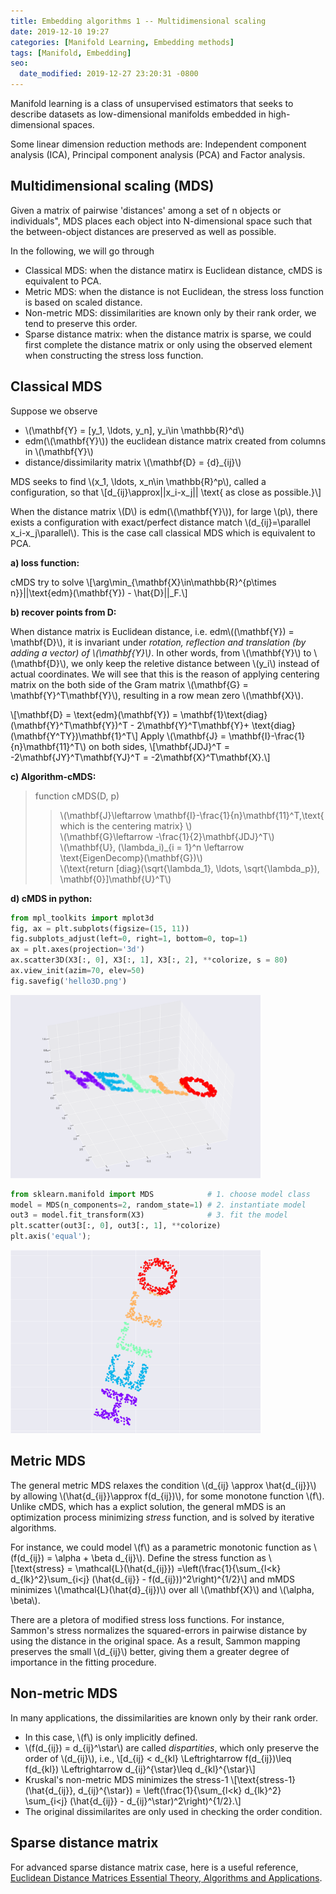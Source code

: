 ```yaml
---
title: Embedding algorithms 1 -- Multidimensional scaling
date: 2019-12-10 19:27
categories: [Manifold Learning, Embedding methods]
tags: [Manifold, Embedding]
seo:
  date_modified: 2019-12-27 23:20:31 -0800
---
```


Manifold learning is a class of unsupervised estimators that seeks to describe datasets as low-dimensional manifolds embedded in high-dimensional spaces. 

Some linear dimension reduction methods are: Independent component analysis (ICA), Principal component analysis (PCA)  and Factor analysis.

## Multidimensional scaling (MDS)
Given a matrix of pairwise 'distances' among a set of n objects or individuals", MDS places each object into N-dimensional space such that the between-object distances are preserved as well as possible.

In the following, we will go through 
- Classical MDS: when the distance matirx is Euclidean distance, cMDS is equivalent to PCA.
- Metric MDS: when the distance is not Euclidean, the stress loss function is based on scaled distance.
- Non-metric MDS: dissimilarities are known only by their rank order, we tend to preserve this order.
- Sparse distance matrix: when the distance matrix is sparse, we could first complete the distance matrix or only using the observed element when constructing the stress loss function.  

## Classical MDS

Suppose we observe
- \\(\mathbf{Y} = [y_1, \ldots, y_n], y_i\in \mathbb{R}^d\\)
- edm(\\(\mathbf{Y}\\)) the euclidean distance matrix created from columns in \\(\mathbf{Y}\\)
- distance/dissimilarity matrix \\(\mathbf{D} = \{d\}_{ij}\\)

MDS seeks to find \\(x_1, \ldots, x_n\in \mathbb{R}^p\\), called a configuration, so that
\\[d_{ij}\approx||x_i-x_j|| \text{ as close as possible.}\\]

When the distance matrix \\(D\\) is  edm(\\(\mathbf{Y}\\)), for large \\(p\\), there exists a configuration with exact/perfect distance match \\(d_{ij}=\parallel x_i-x_j\parallel\\). This is the case call classical MDS which is equivalent to PCA. 

**a) loss function:**

cMDS try to solve 
\\[\arg\min_{\mathbf{X}\in\mathbb{R}^{p\times n}}||\text{edm}(\mathbf{Y}) - \hat{D}||_F.\\]

**b) recover points from D:**

When distance matrix is Euclidean distance, i.e. edm\\((\mathbf{Y}) = \mathbf{D}\\), it is invariant under *rotation, reflection and translation (by adding a vector) of \\(\mathbf{Y}\\)*. In other words, from \\(\mathbf{Y}\\) to \\(\mathbf{D}\\), we only keep the reletive distance between \\(y_i\\) instead of actual coordinates. We will see that this is the reason of applying centering matrix on the both side of the Gram matrix \\(\mathbf{G} = \mathbf{Y}^T\mathbf{Y}\\), resulting in a row mean zero \\(\mathbf{X}\\).

\\[\mathbf{D} = \text{edm}(\mathbf{Y}) = \mathbf{1}\text{diag}(\mathbf{Y}^T\mathbf{Y})^T - 2\mathbf{Y}^T\mathbf{Y}+ \text{diag}(\mathbf{Y^TY})\mathbf{1}^T\\]
Apply \\(\mathbf{J} = \mathbf{I}-\frac{1}{n}\mathbf{11}^T\\) on both sides,
\\[\mathbf{JDJ}^T = -2\mathbf{JY}^T\mathbf{YJ}^T = -2\mathbf{X}^T\mathbf{X}.\\]



**c) Algorithm-cMDS:**
> function cMDS(D, p)
>> \\(\mathbf{J}\leftarrow \mathbf{I}-\frac{1}{n}\mathbf{11}^T,\text{ which is the centering matrix} \\)<br/> 
>> \\(\mathbf{G}\leftarrow -\frac{1}{2}\mathbf{JDJ}^T\\)<br/>
>> \\(\mathbf{U}, (\lambda_i)_{i = 1}^n \leftarrow \text{EigenDecomp}(\mathbf{G})\\)<br/>
>> \\(\text{return [diag}(\sqrt{\lambda_1}, \ldots, \sqrt{\lambda_p}), \mathbf{0}]\mathbf{U}^T\\)<br/>

**d) cMDS in python:**

```python
from mpl_toolkits import mplot3d
fig, ax = plt.subplots(figsize=(15, 11))
fig.subplots_adjust(left=0, right=1, bottom=0, top=1)
ax = plt.axes(projection='3d')
ax.scatter3D(X3[:, 0], X3[:, 1], X3[:, 2], **colorize, s = 80)
ax.view_init(azim=70, elev=50)
fig.savefig('hello3D.png')
```
<img src="/assets/img/sample/hello3D.png" alt="hello3D" width="400" class="center"/>

```python
from sklearn.manifold import MDS            # 1. choose model class
model = MDS(n_components=2, random_state=1) # 2. instantiate model
out3 = model.fit_transform(X3)              # 3. fit the model
plt.scatter(out3[:, 0], out3[:, 1], **colorize)
plt.axis('equal');
```

<img src="/assets/img/sample/hello2D.png" alt="hello3D" width="400" class="center"/>

## Metric MDS

The general metric MDS relaxes the condition \\(d_{ij} \approx \hat{d_{ij}}\\) by allowing \\(\hat{d_{ij}}\approx f(d_{ij})\\), for some monotone function \\(f\\). Unlike cMDS, which has a explict solution, the general mMDS is an optimization process minimizing *stress* function, and is solved by iterative algorithms.

For instance, we could model \\(f\\) as a parametric monotonic function as \\(f(d_{ij}) = \alpha + \beta d_{ij}\\). Define the stress function as
\\[\text{stress} = \mathcal{L}(\hat{d_{ij}}) =\left(\frac{1}{\sum_{l<k} d_{lk}^2}\sum_{i<j} (\hat{d_{ij}} - f(d_{ij}))^2\right)^{1/2}\\]
and mMDS minimizes \\(\mathcal{L}(\hat{d}_{ij})\\) over all \\(\mathbf{X}\\) and \\(\alpha, \beta\\).

There are a pletora of modified stress loss functions. For instance, Sammon's stress normalizes the squared-errors in pairwise distance by using the distance in the original space. As a result, Sammon mapping preserves the small \\(d_{ij}\\) better, giving them a greater degree of importance in the fitting procedure.


## Non-metric MDS

In many applications, the dissimilarities are known only by their rank order.
- In this case, \\(f\\) is only implicitly defined.
- \\(f(d_{ij}) = d_{ij}^\star\\) are called *dispartities*, which only preserve the order of \\(d_{ij}\\), i.e., 
\\[d_{ij} < d_{kl} \Leftrightarrow f(d_{ij})\leq f(d_{kl}) \Leftrightarrow d_{ij}^{\star}\leq d_{kl}^{\star}\\]
- Kruskal's non-metric MDS minimizes the stress-1
\\[\text{stress-1}(\hat{d_{ij}}, d_{ij}^{\star}) = \left(\frac{1}{\sum_{l<k} d_{lk}^2} \sum_{i<j} (\hat{d_{ij}} - d_{ij}^\star)^2\right)^{1/2}.\\]
- The original dissimilarites are only used in checking the order condition.



## Sparse distance matrix
For advanced sparse distance matrix case, here is a useful reference, 
[Euclidean Distance Matrices Essential Theory, Algorithms and Applications](https://arxiv.org/abs/1502.07541).